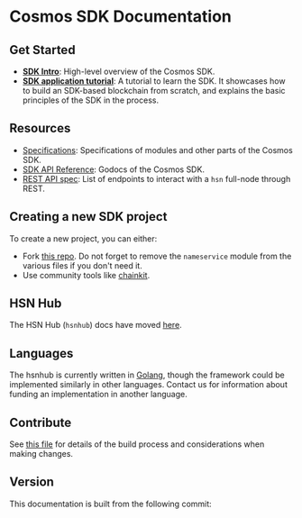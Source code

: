 # Cosmos SDK Documentation

## Get Started

-  **[SDK Intro](./intro/README.md)**: High-level overview of the Cosmos SDK.
-  **[SDK application tutorial](https://github.com/cosmos/sdk-application-tutorial)**: A tutorial to learn the SDK. It showcases how to build an SDK-based blockchain from scratch, and explains the basic principles of the SDK in the process.

## Resources

- [Specifications](./spec/README.md): Specifications of modules and other parts of the Cosmos SDK. 
- [SDK API Reference](https://godoc.org/github.com/hyperspeednetwork/hsnhub): Godocs of the Cosmos SDK.
- [REST API spec](https://cosmos.network/rpc/): List of endpoints to interact with a `hsn` full-node through REST.

## Creating a new SDK project

To create a new project, you can either:

- Fork [this repo](https://github.com/cosmos/sdk-application-tutorial/). Do not forget to remove the `nameservice` module from the various files if you don't need it. 
- Use community tools like [chainkit](https://github.com/blocklayerhq/chainkit).

## HSN Hub 

The HSN Hub (`hsnhub`) docs have moved [here](https://github.com/hyperspeednetwork/hsnhub/tree/master/docs).

## Languages

The hsnhub is currently written in [Golang](https://golang.org/), though the
framework could be implemented similarly in other languages.
Contact us for information about funding an implementation in another language.

## Contribute

See [this file](https://github.com/hyperspeednetwork/hsnhub/blob/master/docs/DOCS_README.md) for details of the build process and
considerations when making changes.

## Version

 This documentation is built from the following commit:
